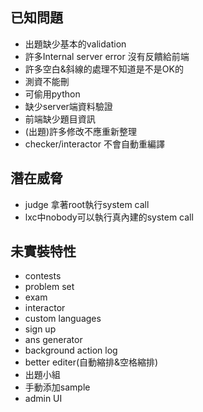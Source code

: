 ## 已知問題
+ 出題缺少基本的validation
+ 許多Internal server error 沒有反饋給前端
+ 許多空白&斜線的處理不知道是不是OK的
+ 測資不能刪
+ 可偷用python
+ 缺少server端資料驗證
+ 前端缺少題目資訊
+ (出題)許多修改不應重新整理
+ checker/interactor 不會自動重編譯

## 潛在威脅
+ judge 拿著root執行system call
+ lxc中nobody可以執行真內建的system call

## 未實裝特性
+ contests
+ problem set
+ exam
+ interactor
+ custom languages
+ sign up
+ ans generator
+ background action log
+ better editer(自動縮排&空格縮排)
+ 出題小組
+ 手動添加sample
+ admin UI